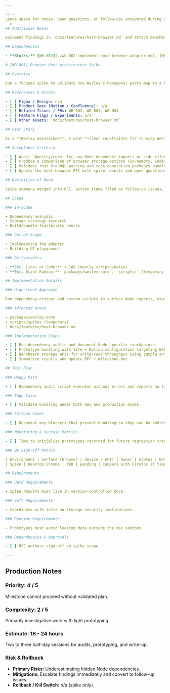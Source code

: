 ```yaml
---

<!--
Leave space for notes, open questions, or follow-ups uncovered during grooming or implementation.
-->
## Additional Notes

Document findings in `docs/features/host-browser.md` and attach benchmark artifacts to the RFC.

## Dependencies

- **Blocks:** [WB-002](./wb-002-implement-host-browser-adapter.md), [WB-003](./wb-003-browser-build-pipeline.md)

# [WB-001] Browser Host Architecture Spike

## Overview

Run a focused spike to validate how Wesley's hexagonal ports map to a browser host, identify Node-specific gaps, and evaluate storage/cache strategies (IndexedDB, OPFS, in-memory). Output should be a concrete execution plan for the remaining tasks.

## References & Assets

- [ ] Figma / Design: n/a
- [ ] Product Spec (Notion / Confluence): n/a
- [ ] Related Issues / PRs: WB-002, WB-003, WB-004
- [ ] Feature Flags / Experiments: n/a
- [ ] Other Assets: `docs/features/host-browser.md`

## User Story

As a **Wesley maintainer**, I want **clear constraints for running Wesley in the browser**, so that **later implementation work proceeds without architectural surprises**.

## Acceptance Criteria

- [ ] Audit `@wesley/core` for any Node-dependent imports or side effects and document findings.
- [ ] Produce a comparison of browser storage options (in-memory, IndexedDB, Cache API, OPFS) with recommendation for artifact caching.
- [ ] Validate that GraphQL parsing and code generation packages bundle cleanly with Vite/Rollup targeting modern browsers.
- [ ] Update the host-browser RFC with spike results and open questions.

## Definition of Done

Spike summary merged into RFC, action items filed on follow-up issues, and no unresolved blockers left for implementation tasks.

## Scope

### In-Scope

- Dependency analysis
- Storage strategy research
- Build/bundle feasibility checks

### Out-of-Scope

- Implementing the adapter
- Building UI playground

### Deliverables

- **Est. Lines of Code:** < 100 (mostly scripts/notes)
- **Est. Blast Radius:** `packages/wesley-core`, `scripts/` (temporary tooling)

## Implementation Details

### High-Level Approach

Run dependency-cruiser and custom scripts to surface Node imports, experiment with Vite bundling in a throwaway branch, and benchmark storage APIs via small prototypes.

### Affected Areas

- packages/wesley-core
- scripts/spikes (temporary)
- docs/features/host-browser.md

### Implementation Steps

- [ ] Run dependency audits and document Node-specific touchpoints.
- [ ] Prototype bundling with Vite + Rollup configuration targeting ESM browsers.
- [ ] Benchmark storage APIs for write/read throughput using sample artifacts.
- [ ] Summarize results and update RFC + milestone doc.

## Test Plan

### Happy Path

- [ ] Dependency audit script executes without errors and reports no false positives.

### Edge Cases

- [ ] Validate bundling under both dev and production modes.

### Failure Cases

- [ ] Document any blockers that prevent bundling so they can be addressed in WB-002/003.

### Monitoring & Success Metrics

- [ ] Time to initialize prototypes recorded for future regression tracking.

### QA Sign-off Matrix

| Environment | Surface (browser / device / API) | Owner | Status | Notes |
| Spike | Desktop Chrome | TBD | pending | Compare with Firefox if time permits |

## Requirements

### Hard Requirements

- Spike results must live in version-controlled docs.

### Soft Requirements

- Coordinate with infra on storage security implications.

### Runtime Requirements

- Prototypes must avoid leaking data outside the dev sandbox.

### Dependencies & Approvals

- [ ] RFC authors sign-off on spike scope

---
```


## Production Notes

### Priority: 4 / 5

Milestone cannot proceed without validated plan.

### Complexity: 2 / 5

Primarily investigative work with light prototyping.

### Estimate: 16 - 24 hours

Two to three half-day sessions for audits, prototyping, and write-up.

### Risk & Rollback

- **Primary Risks:** Underestimating hidden Node dependencies.
- **Mitigations:** Escalate findings immediately and convert to follow-up issues.
- **Rollback / Kill Switch:** n/a (spike only).
